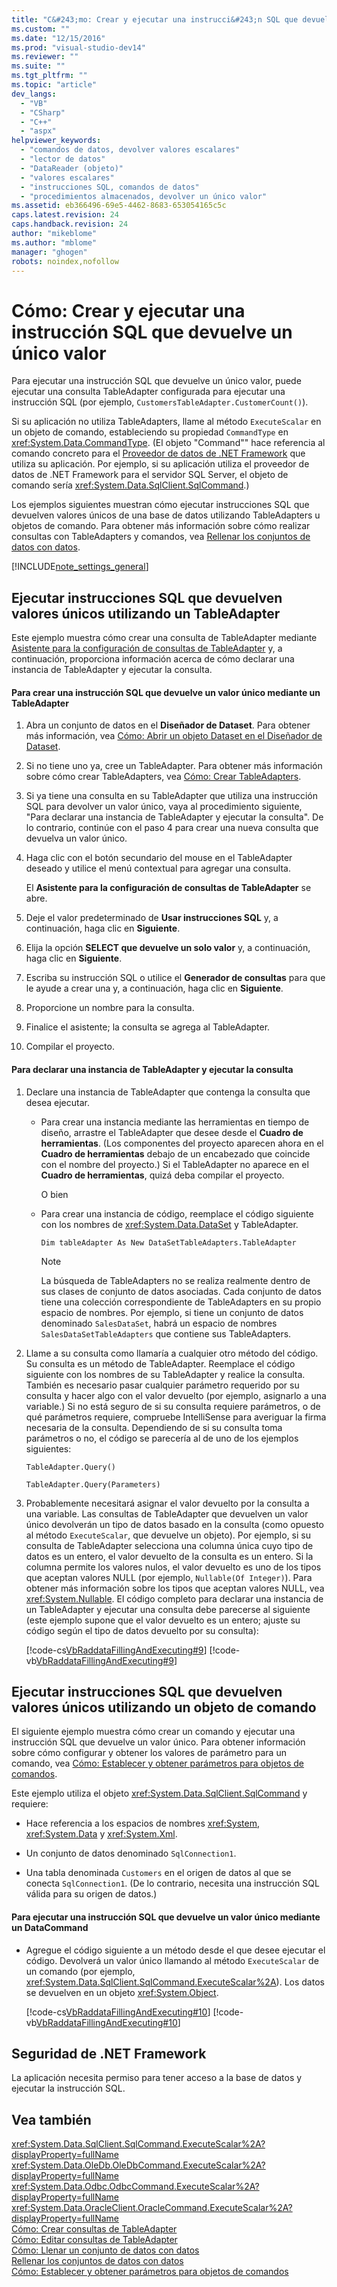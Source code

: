 ```yaml
---
title: "C&#243;mo: Crear y ejecutar una instrucci&#243;n SQL que devuelve un &#250;nico valor | Microsoft Docs"
ms.custom: ""
ms.date: "12/15/2016"
ms.prod: "visual-studio-dev14"
ms.reviewer: ""
ms.suite: ""
ms.tgt_pltfrm: ""
ms.topic: "article"
dev_langs: 
  - "VB"
  - "CSharp"
  - "C++"
  - "aspx"
helpviewer_keywords: 
  - "comandos de datos, devolver valores escalares"
  - "lector de datos"
  - "DataReader (objeto)"
  - "valores escalares"
  - "instrucciones SQL, comandos de datos"
  - "procedimientos almacenados, devolver un único valor"
ms.assetid: eb366496-69e5-4462-8683-653054165c5c
caps.latest.revision: 24
caps.handback.revision: 24
author: "mikeblome"
ms.author: "mblome"
manager: "ghogen"
robots: noindex,nofollow
---
```

# C&#243;mo: Crear y ejecutar una instrucci&#243;n SQL que devuelve un &#250;nico valor
Para ejecutar una instrucción SQL que devuelve un único valor, puede ejecutar una consulta TableAdapter configurada para ejecutar una instrucción SQL \(por ejemplo, `CustomersTableAdapter.CustomerCount()`\).  
  
 Si su aplicación no utiliza TableAdapters, llame al método `ExecuteScalar` en un objeto de comando, estableciendo su propiedad `CommandType` en <xref:System.Data.CommandType>.  \(El objeto "Command"" hace referencia al comando concreto para el [Proveedor de datos de .NET Framework](../Topic/.NET%20Framework%20Data%20Providers.md) que utiliza su aplicación.  Por ejemplo, si su aplicación utiliza el proveedor de datos de .NET Framework para el servidor SQL Server, el objeto de comando sería <xref:System.Data.SqlClient.SqlCommand>.\)  
  
 Los ejemplos siguientes muestran cómo ejecutar instrucciones SQL que devuelven valores únicos de una base de datos utilizando TableAdapters u objetos de comando.  Para obtener más información sobre cómo realizar consultas con TableAdapters y comandos, vea [Rellenar los conjuntos de datos con datos](../data-tools/fill-datasets-by-using-tableadapters.md).  
  
 [!INCLUDE[note_settings_general](../data-tools/includes/note_settings_general_md.md)]  
  
## Ejecutar instrucciones SQL que devuelven valores únicos utilizando un TableAdapter  
 Este ejemplo muestra cómo crear una consulta de TableAdapter mediante [Asistente para la configuración de consultas de TableAdapter](../data-tools/editing-tableadapters.md) y, a continuación, proporciona información acerca de cómo declarar una instancia de TableAdapter y ejecutar la consulta.  
  
#### Para crear una instrucción SQL que devuelve un valor único mediante un TableAdapter  
  
1.  Abra un conjunto de datos en el **Diseñador de Dataset**.  Para obtener más información, vea [Cómo: Abrir un objeto Dataset en el Diseñador de Dataset](../Topic/How%20to:%20Open%20a%20Dataset%20in%20the%20Dataset%20Designer.md).  
  
2.  Si no tiene uno ya, cree un TableAdapter.  Para obtener más información sobre cómo crear TableAdapters, vea [Cómo: Crear TableAdapters](../data-tools/create-and-configure-tableadapters.md).  
  
3.  Si ya tiene una consulta en su TableAdapter que utiliza una instrucción SQL para devolver un valor único, vaya al procedimiento siguiente, "Para declarar una instancia de TableAdapter y ejecutar la consulta". De lo contrario, continúe con el paso 4 para crear una nueva consulta que devuelva un valor único.  
  
4.  Haga clic con el botón secundario del mouse en el TableAdapter deseado y utilice el menú contextual para agregar una consulta.  
  
     El **Asistente para la configuración de consultas de TableAdapter** se abre.  
  
5.  Deje el valor predeterminado de **Usar instrucciones SQL** y, a continuación, haga clic en **Siguiente**.  
  
6.  Elija la opción **SELECT que devuelve un solo valor** y, a continuación, haga clic en **Siguiente**.  
  
7.  Escriba su instrucción SQL o utilice el **Generador de consultas** para que le ayude a crear una y, a continuación, haga clic en **Siguiente**.  
  
8.  Proporcione un nombre para la consulta.  
  
9. Finalice el asistente; la consulta se agrega al TableAdapter.  
  
10. Compilar el proyecto.  
  
#### Para declarar una instancia de TableAdapter y ejecutar la consulta  
  
1.  Declare una instancia de TableAdapter que contenga la consulta que desea ejecutar.  
  
    -   Para crear una instancia mediante las herramientas en tiempo de diseño, arrastre el TableAdapter que desee desde el **Cuadro de herramientas**.  \(Los componentes del proyecto aparecen ahora en el **Cuadro de herramientas** debajo de un encabezado que coincide con el nombre del proyecto.\) Si el TableAdapter no aparece en el **Cuadro de herramientas**, quizá deba compilar el proyecto.  
  
         O bien  
  
    -   Para crear una instancia de código, reemplace el código siguiente con los nombres de <xref:System.Data.DataSet> y TableAdapter.  
  
         `Dim tableAdapter As New DataSetTableAdapters.TableAdapter`  
  
        > [!NOTE]
        >  La búsqueda de TableAdapters no se realiza realmente dentro de sus clases de conjunto de datos asociadas.  Cada conjunto de datos tiene una colección correspondiente de TableAdapters en su propio espacio de nombres.  Por ejemplo, si tiene un conjunto de datos denominado `SalesDataSet`, habrá un espacio de nombres `SalesDataSetTableAdapters` que contiene sus TableAdapters.  
  
2.  Llame a su consulta como llamaría a cualquier otro método del código.  Su consulta es un método de TableAdapter.  Reemplace el código siguiente con los nombres de su TableAdapter y realice la consulta.  También es necesario pasar cualquier parámetro requerido por su consulta y hacer algo con el valor devuelto \(por ejemplo, asignarlo a una variable.\)  Si no está seguro de si su consulta requiere parámetros, o de qué parámetros requiere, compruebe IntelliSense para averiguar la firma necesaria de la consulta.  Dependiendo de si su consulta toma parámetros o no, el código se parecería al de uno de los ejemplos siguientes:  
  
     `TableAdapter.Query()`  
  
     `TableAdapter.Query(Parameters)`  
  
3.  Probablemente necesitará asignar el valor devuelto por la consulta a una variable.  Las consultas de TableAdapter que devuelven un valor único devolverán un tipo de datos basado en la consulta \(como opuesto al método `ExecuteScalar`, que devuelve un objeto\).  Por ejemplo, si su consulta de TableAdapter selecciona una columna única cuyo tipo de datos es un entero, el valor devuelto de la consulta es un entero.  Si la columna permite los valores nulos, el valor devuelto es uno de los tipos que aceptan valores NULL \(por ejemplo, `Nullable(Of Integer)`\).  Para obtener más información sobre los tipos que aceptan valores NULL, vea <xref:System.Nullable>.  El código completo para declarar una instancia de un TableAdapter y ejecutar una consulta debe parecerse al siguiente \(este ejemplo supone que el valor devuelto es un entero; ajuste su código según el tipo de datos devuelto por su consulta\):  
  
     [!code-cs[VbRaddataFillingAndExecuting#9](../data-tools/codesnippet/CSharp/how-to-create-and-execute-an-sql-statement-that-returns-a-single-value_1.cs)]
     [!code-vb[VbRaddataFillingAndExecuting#9](../data-tools/codesnippet/VisualBasic/how-to-create-and-execute-an-sql-statement-that-returns-a-single-value_1.vb)]  
  
## Ejecutar instrucciones SQL que devuelven valores únicos utilizando un objeto de comando  
 El siguiente ejemplo muestra cómo crear un comando y ejecutar una instrucción SQL que devuelve un valor único.  Para obtener información sobre cómo configurar y obtener los valores de parámetro para un comando, vea [Cómo: Establecer y obtener parámetros para objetos de comandos](../Topic/How%20to:%20Set%20and%20Get%20Parameters%20for%20Command%20Objects.md).  
  
 Este ejemplo utiliza el objeto <xref:System.Data.SqlClient.SqlCommand> y requiere:  
  
-   Hace referencia a los espacios de nombres <xref:System>, <xref:System.Data> y <xref:System.Xml>.  
  
-   Un conjunto de datos denominado `SqlConnection1`.  
  
-   Una tabla denominada `Customers` en el origen de datos al que se conecta `SqlConnection1`.  \(De lo contrario, necesita una instrucción SQL válida para su origen de datos.\)  
  
#### Para ejecutar una instrucción SQL que devuelve un valor único mediante un DataCommand  
  
-   Agregue el código siguiente a un método desde el que desee ejecutar el código.  Devolverá un valor único llamando al método `ExecuteScalar` de un comando \(por ejemplo, <xref:System.Data.SqlClient.SqlCommand.ExecuteScalar%2A>\).  Los datos se devuelven en un objeto <xref:System.Object>.  
  
     [!code-cs[VbRaddataFillingAndExecuting#10](../data-tools/codesnippet/CSharp/how-to-create-and-execute-an-sql-statement-that-returns-a-single-value_2.cs)]
     [!code-vb[VbRaddataFillingAndExecuting#10](../data-tools/codesnippet/VisualBasic/how-to-create-and-execute-an-sql-statement-that-returns-a-single-value_2.vb)]  
  
## Seguridad de .NET Framework  
 La aplicación necesita permiso para tener acceso a la base de datos y ejecutar la instrucción SQL.  
  
## Vea también  
 <xref:System.Data.SqlClient.SqlCommand.ExecuteScalar%2A?displayProperty=fullName>   
 <xref:System.Data.OleDb.OleDbCommand.ExecuteScalar%2A?displayProperty=fullName>   
 <xref:System.Data.Odbc.OdbcCommand.ExecuteScalar%2A?displayProperty=fullName>   
 <xref:System.Data.OracleClient.OracleCommand.ExecuteScalar%2A?displayProperty=fullName>   
 [Cómo: Crear consultas de TableAdapter](../data-tools/how-to-create-tableadapter-queries.md)   
 [Cómo: Editar consultas de TableAdapter](../data-tools/how-to-edit-tableadapter-queries.md)   
 [Cómo: Llenar un conjunto de datos con datos](../data-tools/how-to-fill-a-dataset-with-data.md)   
 [Rellenar los conjuntos de datos con datos](../data-tools/fill-datasets-by-using-tableadapters.md)   
 [Cómo: Establecer y obtener parámetros para objetos de comandos](../Topic/How%20to:%20Set%20and%20Get%20Parameters%20for%20Command%20Objects.md)